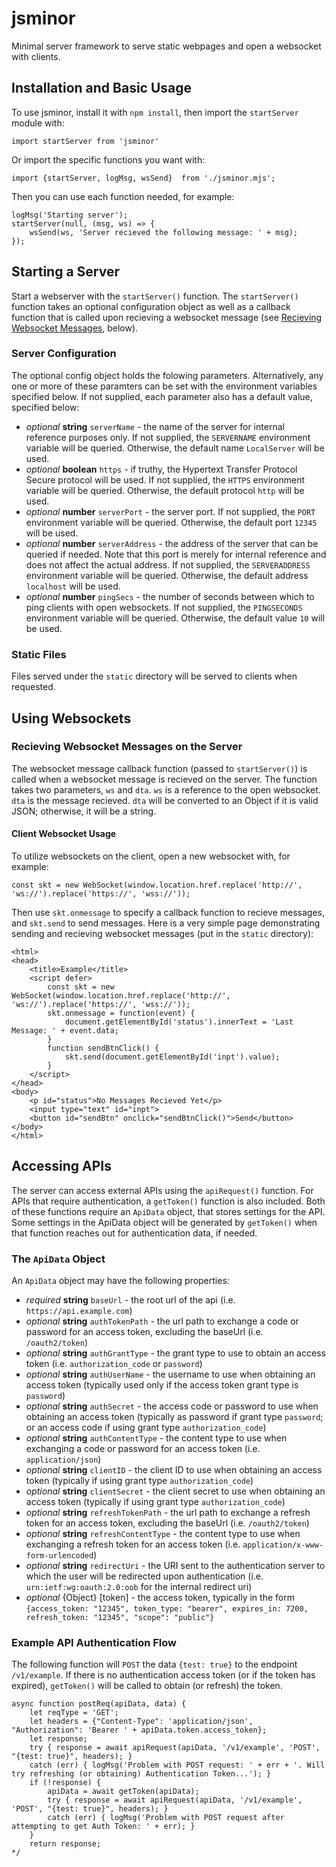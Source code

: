 # jsminor

Minimal server framework to serve static webpages and open a websocket with clients.

## Installation and Basic Usage

To use jsminor, install it with `npm install`, then import the `startServer` module with:
```
import startServer from 'jsminor'
```

Or import the specific functions you want with:
```
import {startServer, logMsg, wsSend}  from './jsminor.mjs';
```

Then you can use each function needed, for example:
```
logMsg('Starting server');
startServer(null, (msg, ws) => {
	wsSend(ws, 'Server recieved the following message: ' + msg);
});
```

## Starting a Server

Start a webserver with the `startServer()` function. The `startServer()` function takes an optional configuration object as well as a callback function that is called upon recieving a websocket message (see [Recieving Websocket Messages](#Recieving-Websocket-Messages-on-the-Server), below).

### Server Configuration

The optional config object holds the folowing parameters. Alternatively, any one or more of these paramters can be set with the environment variables specified below. If not supplied, each parameter also has a default value, specified below:

* *optional* **string** `serverName` - the name of the server for internal reference purposes only. If not supplied, the `SERVERNAME` environment variable will be queried. Otherwise, the default name `LocalServer` will be used.
* *optional* **boolean** `https` - if truthy, the Hypertext Transfer Protocol Secure protocol will be used. If not supplied, the `HTTPS` environment variable will be queried. Otherwise, the default protocol `http` will be used.
* *optional* **number** `serverPort` - the server port. If not supplied, the `PORT` environment variable will be queried. Otherwise, the default port `12345` will be used.
* *optional* **number** `serverAddress` - the address of the server that can be queried if needed. Note that this port is merely for internal reference and does not affect the actual address. If not supplied, the `SERVERADDRESS` environment variable will be queried. Otherwise, the default address `localhost` will be used.
* *optional* **number** `pingSecs` - the number of seconds between which to ping clients with open websockets. If not supplied, the `PINGSECONDS` environment variable will be queried. Otherwise, the default value `10` will be used.

### Static Files

Files served under the `static` directory will be served to clients when requested.

## Using Websockets

### Recieving Websocket Messages on the Server 

The websocket message callback function (passed to `startServer()`) is called when a websocket message is recieved on the server. The function takes two parameters, `ws` and `dta`.  `ws` is a reference to the open websocket. `dta` is the message recieved. `dta` will be converted to an Object if it is valid JSON; otherwise, it will be a string.

#### Client Websocket Usage

To utilize websockets on the client, open a new websocket with, for example:

```
const skt = new WebSocket(window.location.href.replace('http://', 'ws://').replace('https://', 'wss://'));
```

Then use `skt.onmessage` to specify a callback function to recieve messages, and `skt.send` to send messages. Here is a very simple page demonstrating sending and recieving websocket messages (put in the `static` directory):

```
<html>
<head>
	<title>Example</title>
	<script defer>
		const skt = new WebSocket(window.location.href.replace('http://', 'ws://').replace('https://', 'wss://'));
		skt.onmessage = function(event) {
			document.getElementById('status').innerText = 'Last Message: ' + event.data;
		}
		function sendBtnClick() {
			skt.send(document.getElementById('inpt').value);
		}
	</script>
</head>
<body>
	<p id="status">No Messages Recieved Yet</p>
	<input type="text" id="inpt">
	<button id="sendBtn" onclick="sendBtnClick()">Send</button>
</body>
</html>
```

## Accessing APIs

The server can access external APIs using the `apiRequest()` function. For APIs that require authentication, a `getToken()` function is also included. Both of these functions require an `ApiData` object, that stores settings for the API. Some settings in the ApiData object will be generated by `getToken()` when that function reaches out for authentication data, if needed.

### The `ApiData` Object

An `ApiData` object may have the following properties:

* *required* **string** `baseUrl` - the root url of the api (i.e. `https://api.example.com`)
* *optional* **string** `authTokenPath` - the url path to exchange a code or password for an access token, excluding the baseUrl (i.e. `/oauth2/token`)
* *optional* **string** `authGrantType` - the grant type to use to obtain an access token (i.e. `authorization_code` or `password`)
* *optional* **string** `authUserName` - the username to use when obtaining an access token (typically used only if the access token grant type is `password`)
* *optional* **string** `authSecret` - the access code or password to use when obtaining an access token (typically as password if grant type `password`; or an access code if using grant type `authorization_code`)
* *optional* **string** `authContentType` - the content type to use when exchanging a code or password for an access token (i.e. `application/json`)
* *optional* **string** `clientID` - the client ID to use when obtaining an access token (typically if using grant type `authorization_code`)
* *optional* **string** `clientSecret` - the client secret to use when obtaining an access token (typically if using grant type `authorization_code`)
* *optional* **string** `refreshTokenPath` - the url path to exchange a refresh token for an access token, excluding the baseUrl (i.e. `/oauth2/token`)
* *optional* **string** `refreshContentType` - the content type to use when exchanging a refresh token for an access token (i.e. `application/x-www-form-urlencoded`)
* *optional* **string** `redirectUri` - the URI sent to the authentication server to which the user will be redirected upon authentication (i.e. `urn:ietf:wg:oauth:2.0:oob` for the internal redirect uri)
* *optional* {Object} [token] - the access token, typically in the form `{access_token: "12345", token_type: "bearer", expires_in: 7200, refresh_token: "12345", "scope": "public"}`

### Example API Authentication Flow

The following function will `POST` the data `{test: true}` to the endpoint `/v1/example`. If there is no authentication access token (or if the token has expired), `getToken()` will be called to obtain (or refresh) the token.

```
async function postReq(apiData, data) {
	let reqType = 'GET';
	let headers = {"Content-Type": 'application/json', "Authorization": 'Bearer ' + apiData.token.access_token};
	let response;
	try { response = await apiRequest(apiData, '/v1/example', 'POST', "{test: true}", headers); }
	catch (err) { logMsg('Problem with POST request: ' + err + '. Will try refreshing (or obtaining) Authentication Token...'); }
	if (!response) {
		apiData = await getToken(apiData);
		try { response = await apiRequest(apiData, '/v1/example', 'POST', "{test: true}", headers); }
		catch (err) { logMsg('Problem with POST request after attempting to get Auth Token: ' + err); }
	}
	return response;
*/
```
